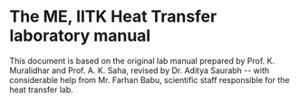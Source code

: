 # The ME, IITK Heat Transfer laboratory manual

This document is based on the original lab manual prepared by Prof. K. Muralidhar and Prof. A. K. Saha, revised by Dr. Aditya Saurabh -- with considerable help from Mr. Farhan Babu, scientific staff responsible for the heat transfer lab.

```{tableofcontents}
```
